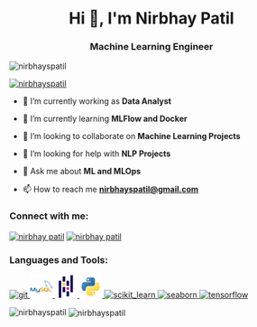 <h1 align="center">Hi 👋, I'm Nirbhay Patil</h1>
<h3 align="center">Machine Learning Engineer</h3>

<p align="left"> <img src="https://komarev.com/ghpvc/?username=nirbhayspatil&label=Profile%20views&color=0e75b6&style=flat" alt="nirbhayspatil" /> </p>

<p align="left"> <a href="https://github.com/ryo-ma/github-profile-trophy"><img src="https://github-profile-trophy.vercel.app/?username=nirbhayspatil" alt="nirbhayspatil" /></a> </p>

- 🔭 I’m currently working as **Data Analyst**

- 🌱 I’m currently learning **MLFlow and Docker**

- 👯 I’m looking to collaborate on **Machine Learning Projects**

- 🤝 I’m looking for help with **NLP Projects**

- 💬 Ask me about **ML and MLOps**

- 📫 How to reach me **nirbhayspatil@gmail.com**

<h3 align="left">Connect with me:</h3>
<p align="left">
<a href="https://linkedin.com/in/nirbhay patil" target="blank"><img align="center" src="https://raw.githubusercontent.com/rahuldkjain/github-profile-readme-generator/master/src/images/icons/Social/linked-in-alt.svg" alt="nirbhay patil" height="30" width="40" /></a>
<a href="https://www.hackerrank.com/nirbhay patil" target="blank"><img align="center" src="https://raw.githubusercontent.com/rahuldkjain/github-profile-readme-generator/master/src/images/icons/Social/hackerrank.svg" alt="nirbhay patil" height="30" width="40" /></a>
</p>

<h3 align="left">Languages and Tools:</h3>
<p align="left"> <a href="https://git-scm.com/" target="_blank" rel="noreferrer"> <img src="https://www.vectorlogo.zone/logos/git-scm/git-scm-icon.svg" alt="git" width="40" height="40"/> </a> <a href="https://www.mysql.com/" target="_blank" rel="noreferrer"> <img src="https://raw.githubusercontent.com/devicons/devicon/master/icons/mysql/mysql-original-wordmark.svg" alt="mysql" width="40" height="40"/> </a> <a href="https://pandas.pydata.org/" target="_blank" rel="noreferrer"> <img src="https://raw.githubusercontent.com/devicons/devicon/2ae2a900d2f041da66e950e4d48052658d850630/icons/pandas/pandas-original.svg" alt="pandas" width="40" height="40"/> </a> <a href="https://www.python.org" target="_blank" rel="noreferrer"> <img src="https://raw.githubusercontent.com/devicons/devicon/master/icons/python/python-original.svg" alt="python" width="40" height="40"/> </a> <a href="https://scikit-learn.org/" target="_blank" rel="noreferrer"> <img src="https://upload.wikimedia.org/wikipedia/commons/0/05/Scikit_learn_logo_small.svg" alt="scikit_learn" width="40" height="40"/> </a> <a href="https://seaborn.pydata.org/" target="_blank" rel="noreferrer"> <img src="https://seaborn.pydata.org/_images/logo-mark-lightbg.svg" alt="seaborn" width="40" height="40"/> </a> <a href="https://www.tensorflow.org" target="_blank" rel="noreferrer"> <img src="https://www.vectorlogo.zone/logos/tensorflow/tensorflow-icon.svg" alt="tensorflow" width="40" height="40"/> </a> </p>

<p><img align="left" src="https://github-readme-stats.vercel.app/api/top-langs?username=nirbhayspatil&show_icons=true&locale=en&layout=compact" alt="nirbhayspatil" /></p>

<p>&nbsp;<img align="center" src="https://github-readme-stats.vercel.app/api?username=nirbhayspatil&show_icons=true&locale=en" alt="nirbhayspatil" /></p>
